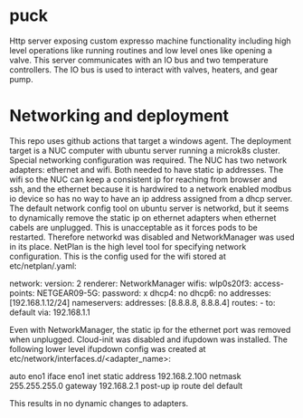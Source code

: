 # puck
Http server exposing custom expresso machine functionality including high level operations like running routines and low level ones like opening a valve. This server communicates with an IO bus and two temperature controllers. The IO bus is used to interact with valves, heaters, and gear pump.

# Networking and deployment
This repo uses github actions that target a windows agent. The deployment target is a NUC computer with ubuntu server running a microk8s cluster. Special networking configuration was required. The NUC has two network adapters: ethernet and wifi. Both needed to have static ip addresses. The wifi so the NUC can keep a consistent ip for reaching from browser and ssh, and the ethernet because it is hardwired to a network enabled modbus io device so has no way to have an ip address assigned from a dhcp server. The default network config tool on ubuntu server is networkd, but it seems to dynamically remove the static ip on ethernet adapters when ethernet cabels are unplugged. This is unacceptable as it forces pods to be restarted. Therefore networkd was disabled and NetworkManager was used in its place. NetPlan is the high level tool for specifying network configuration. This is the config used for the wifi stored at etc/netplan/<file>.yaml:

network:
  version: 2
  renderer: NetworkManager
  wifis:
    wlp0s20f3:
      access-points:
        NETGEAR09-5G:
          password: x
      dhcp4: no
      dhcp6: no
      addresses: [192.168.1.12/24]
      nameservers:
        addresses: [8.8.8.8, 8.8.8.4]
      routes:
        - to: default
          via: 192.168.1.1

Even with NetworkManager, the static ip for the ethernet port was removed when unplugged. Cloud-init was disabled and ifupdown was installed. The following lower level ifupdown config was created at etc/network/interfaces.d/<adapter_name>:

auto eno1
iface eno1 inet static
    address 192.168.2.100
    netmask 255.255.255.0
    gateway 192.168.2.1
    post-up ip route del default
    
This results in no dynamic changes to adapters. 

